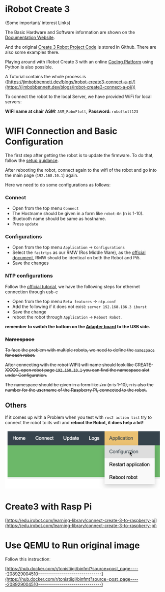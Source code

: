 # iRobot Create 3
(Some important/ interest Links)

The Basic Hardware and Software information are shown on the [Documentation Website](https://iroboteducation.github.io/create3_docs/).

And the original [Create 3 Robot Project Code](https://github.com/iRobotEducation/irobot-edu-python-sdk/tree/main/examples/root_robots) is stored in Github. There are also some examples there.

Playing around with iRobot Create 3 with an online [Coding Platform](https://python.irobot.com/) using Python is also possible.

A Tutorial contains the whole process is ([https://jimbobbennett.dev/blogs/irobot-create3-connect-a-pi/](https://jimbobbennett.dev/blogs/irobot-create3-connect-a-pi/))

To connect the robot to the local Server, we have provided WiFi for local servers:

**WIFI name at chair ASM:** `ASM_RoboFlott`, **Password:** `roboflott123`

# WIFI Connection and Basic Configuration

The first step after getting the robot is to update the firmware. To do that, follow the [setup guidance](https://edu.irobot.com/create3-setup).

After rebooting the robot, connect again to the wifi of the robot and go into the main page (`192.168.10.1`) again.

Here we need to do some configurations as follows:

### Connect
- Open from the top menu `Connect`
- The Hostname should be given in a form like `robot-0n` (n is 1-10).
- Bluetooth name should be same as hostname.
- Press `update`


### Configurations
- Open from the top menu `Application` -> `Configurations`
- Select the `fastrtps` as our RMW (Ros Middle Ware),  as the [official document](https://iroboteducation.github.io/create3_docs/setup/xml-config/), RMW should be identical on both the Robot and Pi5.
- Save the changes

### NTP configurations
Follow the [official tutorial](https://iroboteducation.github.io/create3_docs/setup/compute-ntp/), we have the following steps for ethernet connection through usb-c
- Open from the top menu `Beta features` -> `ntp.conf`
- Add the following if it does not exist: `server 192.168.186.3 iburst`
- Save the change
- reboot the robot through `Application` -> `Reboot Robot`.

**remember to switch the bottom on the [Adapter board](https://iroboteducation.github.io/create3_docs/hw/adapter/) to the USB side.** 

<strike>

### Namespace

To face the problem with multiple robots, we need to define the `namespace` for each robot.

After connecting with the robot WIFI( wifi name should look like CREATE-XXXX), open robot page `192.168.10.1` you can find the namespace slot under Configuration.

The namespace should be given in a form like `/rn` (n is 1-10), n is also the number for the username of the Raspberry Pi, connected to the robot.

</strike>

## Others

If it comes up with a Problem when you test with `ros2 action list` try to connect the robot to its wifi and **reboot the Robot, it does help a lot!**

![Untitled](Tutorials/Untitled.png)


# Create3 with Rasp Pi

[https://edu.irobot.com/learning-library/connect-create-3-to-raspberry-pi](https://edu.irobot.com/learning-library/connect-create-3-to-raspberry-pi)


# Use QEMU to Run original image

Follow this instruction:

[https://hub.docker.com/r/tonistiigi/binfmt?source=post_page-----208929004510--------------------------------](https://hub.docker.com/r/tonistiigi/binfmt?source=post_page-----208929004510--------------------------------)

